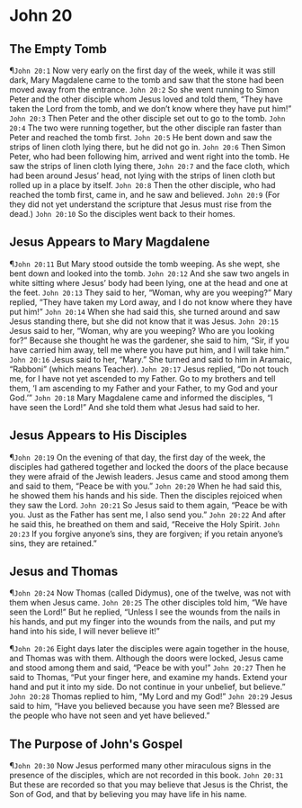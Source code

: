 # John 20

## The Empty Tomb
¶`John 20:1` Now very early on the first day of the week, while it was still dark, Mary Magdalene came to the tomb and saw that the stone had been moved away from the entrance.
`John 20:2` So she went running to Simon Peter and the other disciple whom Jesus loved and told them, “They have taken the Lord from the tomb, and we don’t know where they have put him!”
`John 20:3` Then Peter and the other disciple set out to go to the tomb.
`John 20:4` The two were running together, but the other disciple ran faster than Peter and reached the tomb first.
`John 20:5` He bent down and saw the strips of linen cloth lying there, but he did not go in.
`John 20:6` Then Simon Peter, who had been following him, arrived and went right into the tomb. He saw the strips of linen cloth lying there,
`John 20:7` and the face cloth, which had been around Jesus’ head, not lying with the strips of linen cloth but rolled up in a place by itself.
`John 20:8` Then the other disciple, who had reached the tomb first, came in, and he saw and believed.
`John 20:9` (For they did not yet understand the scripture that Jesus must rise from the dead.)
`John 20:10` So the disciples went back to their homes.

## Jesus Appears to Mary Magdalene
¶`John 20:11` But Mary stood outside the tomb weeping. As she wept, she bent down and looked into the tomb.
`John 20:12` And she saw two angels in white sitting where Jesus’ body had been lying, one at the head and one at the feet.
`John 20:13` They said to her, “Woman, why are you weeping?” Mary replied, “They have taken my Lord away, and I do not know where they have put him!”
`John 20:14` When she had said this, she turned around and saw Jesus standing there, but she did not know that it was Jesus.
`John 20:15` Jesus said to her, “Woman, why are you weeping? Who are you looking for?” Because she thought he was the gardener, she said to him, “Sir, if you have carried him away, tell me where you have put him, and I will take him.”
`John 20:16` Jesus said to her, “Mary.” She turned and said to him in Aramaic, “Rabboni” (which means Teacher).
`John 20:17` Jesus replied, “Do not touch me, for I have not yet ascended to my Father. Go to my brothers and tell them, ‘I am ascending to my Father and your Father, to my God and your God.’”
`John 20:18` Mary Magdalene came and informed the disciples, “I have seen the Lord!” And she told them what Jesus had said to her.

## Jesus Appears to His Disciples
¶`John 20:19` On the evening of that day, the first day of the week, the disciples had gathered together and locked the doors of the place because they were afraid of the Jewish leaders. Jesus came and stood among them and said to them, “Peace be with you.”
`John 20:20` When he had said this, he showed them his hands and his side. Then the disciples rejoiced when they saw the Lord.
`John 20:21` So Jesus said to them again, “Peace be with you. Just as the Father has sent me, I also send you.”
`John 20:22` And after he said this, he breathed on them and said, “Receive the Holy Spirit.
`John 20:23` If you forgive anyone’s sins, they are forgiven; if you retain anyone’s sins, they are retained.”

## Jesus and Thomas
¶`John 20:24` Now Thomas (called Didymus), one of the twelve, was not with them when Jesus came.
`John 20:25` The other disciples told him, “We have seen the Lord!” But he replied, “Unless I see the wounds from the nails in his hands, and put my finger into the wounds from the nails, and put my hand into his side, I will never believe it!”

¶`John 20:26` Eight days later the disciples were again together in the house, and Thomas was with them. Although the doors were locked, Jesus came and stood among them and said, “Peace be with you!”
`John 20:27` Then he said to Thomas, “Put your finger here, and examine my hands. Extend your hand and put it into my side. Do not continue in your unbelief, but believe.”
`John 20:28` Thomas replied to him, “My Lord and my God!”
`John 20:29` Jesus said to him, “Have you believed because you have seen me? Blessed are the people who have not seen and yet have believed.”

## The Purpose of John's Gospel
¶`John 20:30` Now Jesus performed many other miraculous signs in the presence of the disciples, which are not recorded in this book.
`John 20:31` But these are recorded so that you may believe that Jesus is the Christ, the Son of God, and that by believing you may have life in his name.
